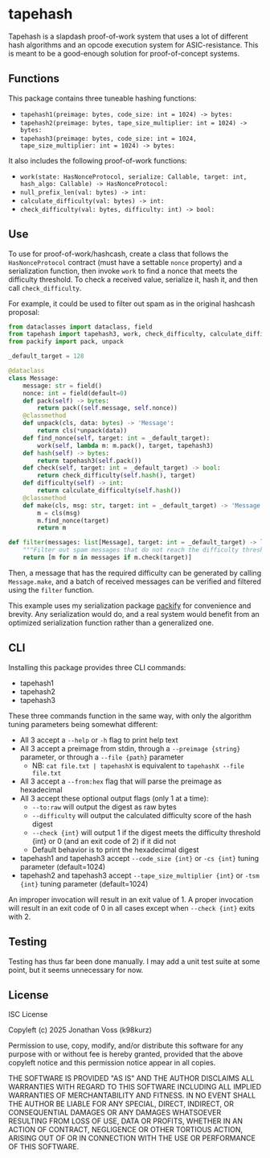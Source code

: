 # tapehash

Tapehash is a slapdash proof-of-work system that uses a lot of different hash
algorithms and an opcode execution system for ASIC-resistance. This is meant to
be a good-enough solution for proof-of-concept systems.

## Functions

This package contains three tuneable hashing functions:

- `tapehash1(preimage: bytes, code_size: int = 1024) -> bytes:`
- `tapehash2(preimage: bytes, tape_size_multiplier: int = 1024) -> bytes:`
- `tapehash3(preimage: bytes, code_size: int = 1024, tape_size_multiplier: int = 1024) -> bytes:`

It also includes the following proof-of-work functions:

- `work(state: HasNonceProtocol, serialize: Callable, target: int, hash_algo: Callable) -> HasNonceProtocol:`
- `null_prefix_len(val: bytes) -> int:`
- `calculate_difficulty(val: bytes) -> int:`
- `check_difficulty(val: bytes, difficulty: int) -> bool:`

## Use

To use for proof-of-work/hashcash, create a class that follows the
`HasNonceProtocol` contract (must have a settable `nonce` property) and a
serialization function, then invoke `work` to find a nonce that meets the
difficulty threshold. To check a received value, serialize it, hash it, and then
call `check_difficulty`.

For example, it could be used to filter out spam as in the original hashcash proposal:

```python
from dataclasses import dataclass, field
from tapehash import tapehash3, work, check_difficulty, calculate_difficulty
from packify import pack, unpack

_default_target = 128

@dataclass
class Message:
    message: str = field()
    nonce: int = field(default=0)
    def pack(self) -> bytes:
        return pack((self.message, self.nonce))
    @classmethod
    def unpack(cls, data: bytes) -> 'Message':
        return cls(*unpack(data))
    def find_nonce(self, target: int = _default_target):
        work(self, lambda m: m.pack(), target, tapehash3)
    def hash(self) -> bytes:
        return tapehash3(self.pack())
    def check(self, target: int = _default_target) -> bool:
        return check_difficulty(self.hash(), target)
    def difficulty(self) -> int:
        return calculate_difficulty(self.hash())
    @classmethod
    def make(cls, msg: str, target: int = _default_target) -> 'Message':
        m = cls(msg)
        m.find_nonce(target)
        return m

def filter(messages: list[Message], target: int = _default_target) -> list[Message]:
    """Filter out spam messages that do not reach the difficulty threshold."""
    return [m for m in messages if m.check(target)]
```

Then, a message that has the required difficulty can be generated by calling
`Message.make`, and a batch of received messages can be verified and filtered
using the `filter` function.

This example uses my serialization package [packify](https://pypi.org/project/packify)
for convenience and brevity. Any serialization would do, and a real system would
benefit from an optimized serialization function rather than a generalized one.

## CLI

Installing this package provides three CLI commands:

- tapehash1
- tapehash2
- tapehash3

These three commands function in the same way, with only the algorithm tuning
parameters being somewhat different:

- All 3 accept a `--help` or `-h` flag to print help text
- All 3 accept a preimage from stdin, through a `--preimage {string}` parameter,
  or through a `--file {path}` parameter
    - NB: `cat file.txt | tapehashX` is equivalent to `tapehashX --file file.txt`
- All 3 accept a `--from:hex` flag that will parse the preimage as hexadecimal
- All 3 accept these optional output flags (only 1 at a time):
    - `--to:raw` will output the digest as raw bytes
    - `--difficulty` will output the calculated difficulty score of the hash digest
    - `--check {int}` will output 1 if the digest meets the difficulty threshold
      {int} or 0 (and an exit code of 2) if it did not
    - Default behavior is to print the hexadecimal digest
- tapehash1 and tapehash3 accept `--code_size {int}` or `-cs {int}` tuning
  parameter (default=1024)
- tapehash2 and tapehash3 accept `--tape_size_multiplier {int}` or `-tsm {int}`
  tuning parameter (default=1024)

An improper invocation will result in an exit value of 1. A proper invocation
will result in an exit code of 0 in all cases except when `--check {int}` exits
with 2.

## Testing

Testing has thus far been done manually. I may add a unit test suite at some
point, but it seems unnecessary for now.

## License

ISC License

Copyleft (c) 2025 Jonathan Voss (k98kurz)

Permission to use, copy, modify, and/or distribute this software
for any purpose with or without fee is hereby granted, provided
that the above copyleft notice and this permission notice appear in
all copies.

THE SOFTWARE IS PROVIDED "AS IS" AND THE AUTHOR DISCLAIMS ALL
WARRANTIES WITH REGARD TO THIS SOFTWARE INCLUDING ALL IMPLIED
WARRANTIES OF MERCHANTABILITY AND FITNESS. IN NO EVENT SHALL THE
AUTHOR BE LIABLE FOR ANY SPECIAL, DIRECT, INDIRECT, OR
CONSEQUENTIAL DAMAGES OR ANY DAMAGES WHATSOEVER RESULTING FROM LOSS
OF USE, DATA OR PROFITS, WHETHER IN AN ACTION OF CONTRACT,
NEGLIGENCE OR OTHER TORTIOUS ACTION, ARISING OUT OF OR IN
CONNECTION WITH THE USE OR PERFORMANCE OF THIS SOFTWARE.


